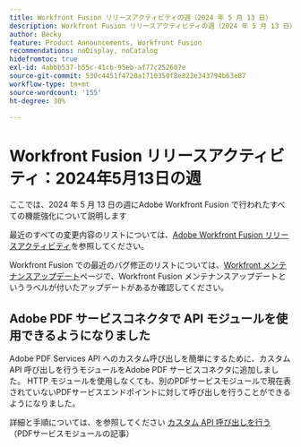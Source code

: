 ```yaml
---
title: Workfront Fusion リリースアクティビティの週（2024 年 5 月 13 日）
description: Workfront Fusion リリースアクティビティの週（2024 年 5 月 13 日）
author: Becky
feature: Product Announcements, Workfront Fusion
recommendations: noDisplay, noCatalog
hidefromtoc: true
exl-id: 4abbb537-b55c-41cb-95eb-af77c252607e
source-git-commit: 530c4451f4720a1710350f8e822e343794b63e87
workflow-type: tm+mt
source-wordcount: '155'
ht-degree: 30%

---
```


# Workfront Fusion リリースアクティビティ：2024年5月13日の週

ここでは、2024 年 5 月 13 日の週にAdobe Workfront Fusion で行われたすべての機能強化について説明します

最近のすべての変更内容のリストについては、[Adobe Workfront Fusion リリースアクティビティ](../../../product-announcements/product-releases/fusion-release-activity/fusion-release-activity.md)を参照してください。

Workfront Fusion での最近のバグ修正のリストについては、[Workfront メンテナンスアップデート](https://experienceleague.adobe.com/docs/workfront-known-issues/releases/current-updates.html?lang=ja)ページで、Workfront Fusion メンテナンスアップデートというラベルが付いたアップデートがあるか確認してください。

## Adobe PDF サービスコネクタで API モジュールを使用できるようになりました

Adobe PDF Services API へのカスタム呼び出しを簡単にするために、カスタム API 呼び出しを行うモジュールをAdobe PDF サービスコネクタに追加しました。 HTTP モジュールを使用しなくても、別のPDFサービスモジュールで現在表されていないPDFサービスエンドポイントに対して呼び出しを行うことができるようになりました。

詳細と手順については、を参照してください [カスタム API 呼び出しを行う](/help/quicksilver/workfront-fusion/apps-and-their-modules/pdf-modules.md#make-a-custom-api-call) （PDFサービスモジュールの記事）
